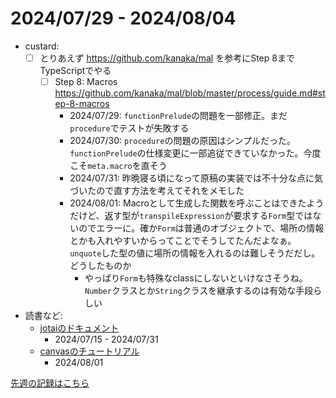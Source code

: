 # 2024/07/29 - 2024/08/04

- custard:
    - [ ] とりあえず <https://github.com/kanaka/mal> を参考にStep 8までTypeScriptでやる
        - [ ] Step 8: Macros <https://github.com/kanaka/mal/blob/master/process/guide.md#step-8-macros>
            - 2024/07/29: `functionPrelude`の問題を一部修正。まだ`procedure`でテストが失敗する
            - 2024/07/30: `procedure`の問題の原因はシンプルだった。`functionPrelude`の仕様変更に一部追従できていなかった。今度こそ`meta.macro`を直そう
            - 2024/07/31: 昨晩寝る頃になって原稿の実装では不十分な点に気づいたので直す方法を考えてそれをメモした
            - 2024/08/01: Macroとして生成した関数を呼ぶことはできたようだけど、返す型が`transpileExpression`が要求する`Form`型ではないのでエラーに。確か`Form`は普通のオブジェクトで、場所の情報とかも入れやすいからってことでそうしてたんだよなぁ。`unquote`した型の値に場所の情報を入れるのは難しそうだだし。どうしたものか
                - やっぱり`Form`も特殊なclassにしないといけなさそうね。`Number`クラスとか`String`クラスを継承するのは有効な手段らしい
- 読書など:
    - [jotaiのドキュメント](https://jotai.org)
        - 2024/07/15 - 2024/07/31
    - [canvasのチュートリアル](https://developer.mozilla.org/ja/docs/Web/API/Canvas_API/Tutorial)
        - 2024/08/01

[先週の記録はこちら](https://github.com/igrep/daily-commits/blob/79fce6eb98849e1c4692ade742cc7583592ad1f0/yesterday.md)
